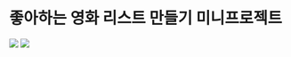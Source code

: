 # 좋아하는 영화 리스트 만들기 미니프로젝트
<img src ="https://user-images.githubusercontent.com/62421526/86929811-3b628900-c171-11ea-9c9b-02f442e2da88.PNG">
<img src ="https://user-images.githubusercontent.com/62421526/86929816-3d2c4c80-c171-11ea-99d5-aa777ebef9e4.png">
